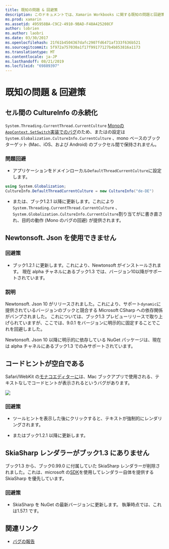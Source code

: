 ```yaml
---
title: 既知の問題 & 回避策
description: このドキュメントでは、Xamarin Workbooks に関する既知の問題と回避策について説明します。 CultureInfo の問題、JSON の問題などについて説明します。
ms.prod: xamarin
ms.assetid: 495958BA-C9C2-4910-9BAD-F48A425208CF
author: lobrien
ms.author: laobri
ms.date: 03/30/2017
ms.openlocfilehash: 21f61b4504367dafc2907fd6471af333f636b521
ms.sourcegitcommit: 5f972a757030a1f17f99177127b4b853816a1173
ms.translationtype: MT
ms.contentlocale: ja-JP
ms.lasthandoff: 08/21/2019
ms.locfileid: "69889397"
---
```

# <a name="known-issues--workarounds"></a>既知の問題 & 回避策

## <a name="persistence-of-cultureinfo-across-cells"></a>セル間の CultureInfo の永続化

`System.Threading.CurrentThread.CurrentCulture` [Monoの`AppContext.SetSwitch`実装でのバグ][appcontext-bug]のため、またはの設定は`System.Globalization.CultureInfo.CurrentCulture` 、mono ベースのブックターゲット (Mac、iOS、および Android) のブックセル間で保持されません。

### <a name="workarounds"></a>問題回避

* アプリケーションをドメインローカル`DefaultThreadCurrentCulture`に設定します。

```csharp
using System.Globalization;
CultureInfo.DefaultThreadCurrentCulture = new CultureInfo("de-DE")
```

* または、ブック1.2.1 以降に更新します。これにより`System.Threading.CurrentThread.CurrentCulture` 、 `System.Globalization.CultureInfo.CurrentCulture`割り当てがに書き直され、目的の動作 (Mono のバグの回避) が提供されます。

## <a name="unable-to-use-newtonsoftjson"></a>Newtonsoft. Json を使用できません

### <a name="workaround"></a>回避策

* ブック1.2.1 に更新します。これにより、Newtonsoft がインストールされます。
  現在 alpha チャネルにあるブック1.3 では、バージョン10以降がサポートされています。

### <a name="details"></a>説明

Newtonsoft. Json 10 がリリースされました。これにより、サポート`dynamic`に提供されているバージョンのブックと競合する Microsoft CSharp への依存関係がバンプされました。 これについては、ブック1.3 プレビューリリースで取り上げられていますが、ここでは、9.0.1 をバージョンに明示的に固定することでこれを回避しました。

Newtonsoft. Json 10 以降に明示的に依存している NuGet パッケージは、現在は alpha チャネルにあるブック1.3 でのみサポートされています。

## <a name="code-tooltips-are-blank"></a>コードヒントが空白である

Safari/WebKit の[モナコエディターに][monaco-bug]は、Mac ブックアプリで使用される、テキストなしでコードヒントが表示されるというバグがあります。

![](general-images/monaco-signature-help-bug.png)

### <a name="workaround"></a>回避策

* ツールヒントを表示した後にクリックすると、テキストが強制的にレンダリングされます。

* またはブック1.2.1 以降に更新します。

[appcontext-bug]: https://bugzilla.xamarin.com/show_bug.cgi?id=54448
[monaco-bug]: https://github.com/Microsoft/monaco-editor/issues/408

## <a name="skiasharp-renderers-are-missing-in-workbooks-13"></a>SkiaSharp レンダラーがブック1.3 にありません

ブック1.3 から、ブック0.99.0 に付属していた SkiaSharp レンダラーが削除されました。これは、microsoft の[SDK](~/tools/workbooks/sdk/index.md)を使用してレンダラー自体を提供する SkiaSharp を優先しています。

### <a name="workaround"></a>回避策

* SkiaSharp を NuGet の最新バージョンに更新します。 執筆時点では、これは1.57.1 です。

## <a name="related-links"></a>関連リンク

- [バグの報告](~/tools/workbooks/install.md#reporting-bugs)
